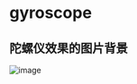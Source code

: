 # gyroscope

## 陀螺仪效果的图片背景

![image](https://raw.githubusercontent.com/WinterRunner/gyroscope/46ca21e201a93b4aa2f79bf2ff8b4a7979a0fc93/2017-07-20%2018_11_55.gif)

